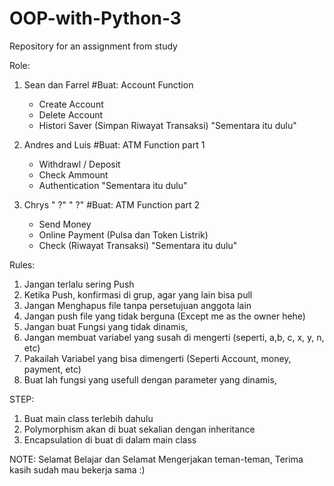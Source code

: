 # OOP-with-Python-3
Repository for an assignment from study


Role:

1. Sean dan Farrel 
   #Buat:
    Account Function
    <INI ADALAH MAIN CLASS>
    - Create Account
    - Delete Account
    - Histori Saver (Simpan Riwayat Transaksi)
    "Sementara itu dulu"

2. Andres and Luis
   #Buat:
   <INHERITANCE> 
    ATM Function part 1
    - Withdrawl / Deposit
    - Check Ammount
    - Authentication
    "Sementara itu dulu"

3. Chrys " ?" " ?"
   #Buat:
   <INHERITANCE>
   ATM Function part 2
   - Send Money
   - Online Payment (Pulsa dan Token Listrik)
   - Check (Riwayat Transaksi)
   "Sementara itu dulu"

Rules:
 1. Jangan terlalu sering Push
 2. Ketika Push, konfirmasi di grup, agar yang lain bisa pull
 3. Jangan Menghapus file tanpa persetujuan anggota lain
 4. Jangan push file yang tidak berguna (Except me as the owner hehe)
 5. Jangan buat Fungsi yang tidak dinamis,
 6. Jangan membuat variabel yang susah di mengerti (seperti, a,b, c, x, y, n, etc)
 7. Pakailah Variabel yang bisa dimengerti (Seperti Account, money, payment, etc)
 8. Buat lah fungsi yang usefull dengan parameter yang dinamis,


 STEP:
  1. Buat main class terlebih dahulu
  2. Polymorphism akan di buat sekalian dengan inheritance
  3. Encapsulation di buat di dalam main class


  NOTE: Selamat Belajar dan Selamat Mengerjakan teman-teman, Terima kasih sudah mau bekerja sama :)
